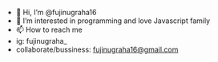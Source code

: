 - 👋 Hi, I’m @fujinugraha16
- 👀 I’m interested in programming and love Javascript family
- 📫 How to reach me 
- ig: fujinugraha_
- collaborate/bussiness: fujinugraha16@gmail.com

<!---
fujinugraha16/fujinugraha16 is a ✨ special ✨ repository because its `README.md` (this file) appears on your GitHub profile.
You can click the Preview link to take a look at your changes.
--->
